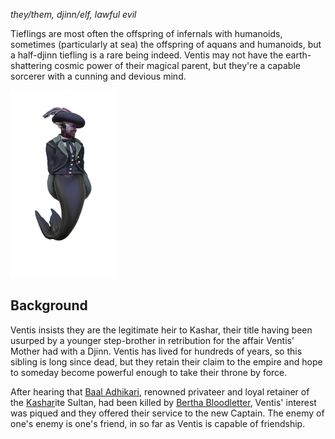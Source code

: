 *they/them, djinn/elf, lawful evil*

Tieflings are most often the offspring of infernals with humanoids, sometimes (particularly at sea) the offspring of aquans and humanoids, but a half-djinn tiefling is a rare being indeed. Ventis may not have the earth-shattering cosmic power of their magical parent, but they're a capable sorcerer with a cunning and devious mind.

![Ventis](Ventis.png)

## Background

Ventis insists they are the legitimate heir to Kashar, their title having been usurped by a younger step-brother in retribution for the affair Ventis’ Mother had with a Djinn. Ventis has lived for hundreds of years, so this sibling is long since dead, but they retain their claim to the empire and hope to someday become powerful enough to take their throne by force.

After hearing that [Baal Adhikari](https://cobalt-sea.fandom.com/wiki/Baal_Adhikari "Baal Adhikari"), renowned privateer and loyal retainer of the [Kashar](https://cobalt-sea.fandom.com/wiki/Kashar "Kashar")ite Sultan, had been killed by [Bertha Bloodletter](https://cobalt-sea.fandom.com/wiki/Bertha_Bloodletter "Bertha Bloodletter"), Ventis' interest was piqued and they offered their service to the new Captain. The enemy of one's enemy is one's friend, in so far as Ventis is capable of friendship.